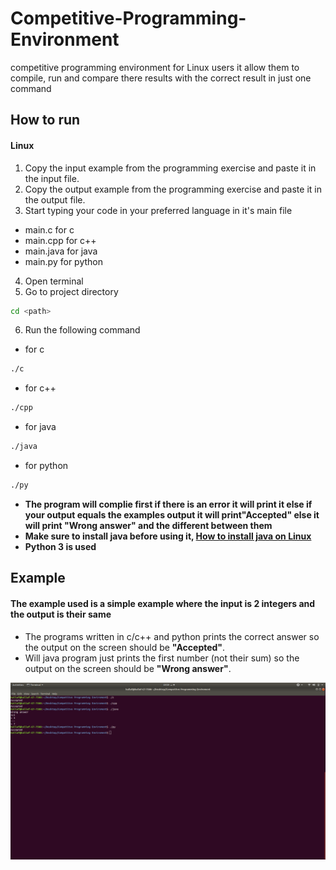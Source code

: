 # Competitive-Programming-Environment
competitive programming environment for Linux users it allow them to compile, run and compare there results with the correct result in just one command

## How to run

#### Linux

1. Copy the input example from the programming exercise and paste it in the input file.
2. Copy the output example from the programming exercise and paste it in the output file.
3. Start typing your code in your preferred language in it's main file
- main.c for c
- main.cpp for c++
- main.java for java
- main.py for python
4. Open terminal
5. Go to project directory
```bash
cd <path>
```
6. Run the following command
- for c
```bash
./c
```
- for c++
```bash
./cpp
```
- for java
```bash
./java
```
- for python
```bash
./py
```

- **The program will complie first if there is an error it will print it else if your output equals the examples output it will print"Accepted" else it will print "Wrong answer" and the different between them**
- **Make sure to install java before using it, [How to install java on Linux](http://tipsonubuntu.com/2016/07/31/install-oracle-java-8-9-ubuntu-16-04-linux-mint-18/)**
- **Python 3 is used**

## Example

#### The example used is a simple example where the input is 2 integers and the output is their same
- The programs written in c/c++ and python prints the correct answer so the output on the screen should be **"Accepted"**.
- Will java program just prints the first number (not their sum) so the output on the screen should be **"Wrong answer"**.

![Screenshot](https://github.com/Kallaf/Competitive-Programming-Environment/blob/master/screen%20shot.png)
